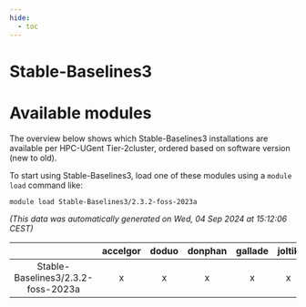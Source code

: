 ```yaml
---
hide:
  - toc
---
```


Stable-Baselines3
=================

# Available modules


The overview below shows which Stable-Baselines3 installations are available per HPC-UGent Tier-2cluster, ordered based on software version (new to old).

To start using Stable-Baselines3, load one of these modules using a `module load` command like:

```shell
module load Stable-Baselines3/2.3.2-foss-2023a
```

*(This data was automatically generated on Wed, 04 Sep 2024 at 15:12:06 CEST)*  

| |accelgor|doduo|donphan|gallade|joltik|shinx|skitty|
| :---: | :---: | :---: | :---: | :---: | :---: | :---: | :---: |
|Stable-Baselines3/2.3.2-foss-2023a|x|x|x|x|x|x|x|
